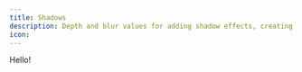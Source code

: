 ```yaml
---
title: Shadows
description: Depth and blur values for adding shadow effects, creating depth and emphasis.
icon:
---
```


Hello!